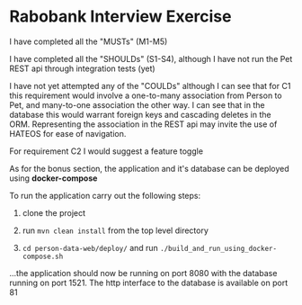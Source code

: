 # **Rabobank Interview Exercise**

I have completed all the "MUSTs" (M1-M5)

I have completed all the "SHOULDs" (S1-S4), although I have not run the Pet REST api through integration tests (yet)

I have not yet attempted any of the "COULDs" although I can see that for C1 this requirement would involve a one-to-many association 
from Person to Pet, and many-to-one association the other way. I can see that in the database this would warrant foreign keys
and cascading deletes in the ORM. Representing the association in the REST api may invite the use of HATEOS for ease
of navigation.

For requirement C2 I would suggest a feature toggle

As for the bonus section, the application and it's database can be deployed using **docker-compose**

To run the application carry out the following steps:

1) clone the project

2) run `mvn clean install` from the top level directory

3) `cd person-data-web/deploy/` and run `./build_and_run_using_docker-compose.sh`

...the application should now be running on port 8080 with the database running on port 1521. The http interface to the database
is available on port 81

